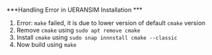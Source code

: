 ***Handling Error in UERANSIM Installation ***

1. Error: `make` failed, it is due to lower version of default `cmake` version
2. Remove `cmake` using `sudo apt remove cmake`
3. Install `cmake` using `sudo snap innnstall cmake --classic`
4. Now build using `make`
